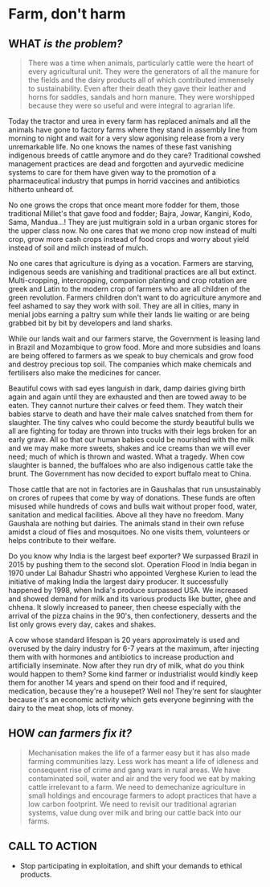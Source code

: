 <!--
Title: Farm, don't harm
-->

<div class="youtube-player" data-id="HVTq304r48"></div>

Farm, don't harm
======

WHAT _is the problem?_
-----
> There was a time when animals, particularly cattle were the heart of every agricultural unit. They were the generators of all the manure for the fields and the dairy products all of which contributed immensely to sustainability. Even after their death they gave their leather and horns for saddles, sandals and horn manure. They were worshipped because they were so useful and were integral to agrarian life.

Today the tractor and urea in every farm has replaced animals and all the animals have gone to factory farms where they stand in assembly line from morning to night and wait for a very slow agonising release from a very unremarkable life.
No one knows the names of these fast vanishing indigenous breeds of cattle anymore and do they care? Traditional cowshed management practices are dead and forgotten and ayurvedic medicine systems to care for them have given way to the promotion of a pharmaceutical industry that pumps in horrid vaccines and antibiotics hitherto unheard of.

No one grows the crops that once meant more fodder for them, those traditional Millet's that gave food and fodder; Bajra, Jowar, Kangini, Kodo, Sama, Mandua...! They are just multigrain sold in a urban organic stores for the upper class now. No one cares that we mono crop now instead of multi crop, grow more cash crops instead of food crops and worry about yield instead of soil and milch instead of mulch.

No one cares that agriculture is dying as a vocation. Farmers are starving, indigenous seeds are vanishing and traditional practices are all but extinct. Multi-cropping, intercropping, companion planting and crop rotation are greek and Latin to the modern crop of farmers who are all children of the green revolution. Farmers children don't want to do agriculture anymore and feel ashamed to say they work with soil. They are all in cities, many in menial jobs earning a paltry sum while their lands lie waiting or are being grabbed bit by bit by developers and land sharks.

While our lands wait and our farmers starve, the Government is leasing land in Brazil and Mozambique to grow food. More and more subsidies and loans are being offered to farmers as we speak to buy chemicals and grow food and destroy precious top soil. The companies which make chemicals and fertilisers also make the medicines for cancer.

Beautiful cows with sad eyes languish in dark, damp dairies giving birth again and again until they are exhausted and then are towed away to be eaten. They cannot nurture their calves or feed them. They watch their babies starve to death and have their male calves snatched from them for slaughter. The tiny calves who could become the sturdy beautiful bulls we all are fighting for today are thrown into trucks with their legs broken for an early grave. All so that our human babies could be nourished with the milk and we may make more sweets, shakes and ice creams than we will ever need; much of which is thrown and wasted. What a tragedy. When cow slaughter is banned, the buffaloes who are also indigenous cattle take the brunt. The Government has now decided to export buffalo meat to China. 

Those cattle that are not in factories are in Gaushalas that run unsustainably on crores of rupees that come by way of donations. These funds are often misused while hundreds of cows and bulls wait without proper food, water, sanitation and medical facilities. Above all they have no freedom. Many Gaushala are nothing but dairies. The animals stand in their own refuse amidst a cloud of flies and mosquitoes.  No one visits them, volunteers or helps contribute to their welfare.

Do you know why India is the largest beef exporter? We surpassed Brazil in 2015 by pushing them to the second slot. Operation Flood in India began in 1970 under Lal Bahadur Shastri who appointed Verghese Kurien to lead the initiative of making India the largest dairy producer. It successfully happened by 1998, when India's produce surpassed USA. We increased and showed demand for milk and its various products like butter, ghee and chhena. It slowly increased to paneer, then cheese especially with the arrival of the pizza chains in the 90's, then confectionery, desserts and the list only grows every day, cakes and shakes. 

A cow whose standard lifespan is 20 years approximately is used and overused by the dairy industry for 6-7 years at the maximum, after injecting them with with hormones and antibiotics to increase production and artificially inseminate. Now after they run dry of milk, what do you think would happen to them? Some kind farmer or industrialist would kindly keep them for another 14 years and spend on their food and if required, medication, because they're a housepet? Well no! They're sent for slaughter because it's an economic activity which gets everyone beginning with the dairy to the meat shop, lots of money. 

HOW _can farmers fix it?_
-------
> Mechanisation makes the life of a farmer easy but it has also made farming communities lazy. Less work has meant a life of idleness and consequent rise of crime and gang wars in rural areas. We have contaminated soil, water and air and the very food we eat by making cattle irrelevant to a farm. We need to demechanize agriculture in small holdings and encourage farmers to adopt practices that have a low carbon footprint.  We need to revisit our traditional agrarian systems, value dung over milk and bring our cattle back into our farms.


CALL TO ACTION 
-------

* Stop participating in exploitation, and shift your demands to ethical products.
